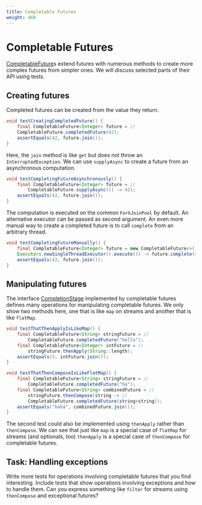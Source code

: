 ```yaml
---
title: Completable Futures
weight: 460
---
```


# Completable Futures

[CompletableFuture](https://docs.oracle.com/en/java/javase/14/docs/api/java.base/java/util/concurrent/CompletableFuture.html)s
extend futures with numerous methods
to create more complex futures from simpler ones.
We will discuss selected parts of their API using tests.

## Creating futures

Completed futures can be created from the value they return.

```java
void testCreatingCompletedFuture() {
    final CompletableFuture<Integer> future = //
	CompletableFuture.completedFuture(42);
    assertEquals(42, future.join());
}
```

Here, the `join` method is like `get` but does not throw
an `InterruptedException`.
We can use `supplyAsync` to create a future
from an asynchronous computation.

```java
void testCompletingFutureAsynchronously() {
    final CompletableFuture<Integer> future = //
        CompletableFuture.supplyAsync(() -> 42);
    assertEquals(42, future.join());
} 
```

The computation is executed on the common `ForkJoinPool`
by default.
An alternative executor can be passed as second argument.
An even more manual way to create a completed future is
to call `complete` from an arbitrary thread.

```java
void testCompletingFutureManually() {
    final CompletableFuture<Integer> future = new CompletableFuture<>();
    Executors.newSingleThreadExecutor().execute(() -> future.complete(42));
    assertEquals(42, future.join());
}
```

## Manipulating futures

The interface
[CompletionStage](https://docs.oracle.com/en/java/javase/14/docs/api/java.base/java/util/concurrent/CompletionStage.html)
implemented by completable futures
defines many operations for manipulating completable futures.
We only show two methods here, one that is like `map` on streams
and another that is like `flatMap`.

```java
void testThatThenApplyIsLikeMap() {
    final CompletableFuture<String> stringFuture = //
        CompletableFuture.completedFuture("hello");
    final CompletableFuture<Integer> intFuture = //
        stringFuture.thenApply(String::length);
    assertEquals(5, intFuture.join());
}

void testThatThenComposeIsLikeFlatMap() {
    final CompletableFuture<String> stringFuture = //
        CompletableFuture.completedFuture("ha");
    final CompletableFuture<String> combinedFuture = //
        stringFuture.thenCompose(string -> //
        CompletableFuture.completedFuture(string+string));
    assertEquals("haha", combinedFuture.join());
}
```

The second test could also be implemented using `thenApply`
rather than `thenCompose`.
We can see that just like `map` is a special case of `flatMap`
for streams (and optionals, too)
`thenApply` is a special case of `thenCompose`
for completable futures.

## Task: Handling exceptions

Write more tests for operations involving completable futures
that you find interesting.
Include tests that show operations involving exceptions
and how to handle them.
Can you express something like `filter` for streams
using `thenCompose` and exceptional futures?

